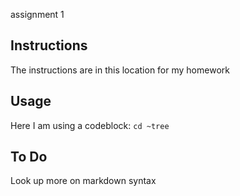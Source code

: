assignment 1
## Instructions
The instructions are in this location for my homework
## Usage
Here I am using a codeblock:
```cd ~tree```
## To Do
Look up more on markdown syntax
